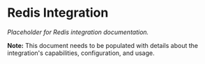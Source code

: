 # Redis Integration

*Placeholder for Redis integration documentation.*

**Note:** This document needs to be populated with details about the integration's capabilities, configuration, and usage.

